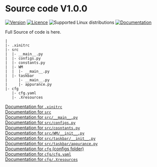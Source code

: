 # Source code **V1.0.0**


[![Version](https://img.shields.io/badge/version-V1.0.0-blue)](https://github.com/shafai-pouya/CLI-GUI/blob/main/docs/V1.0.0/README.md)
[![Licence](https://img.shields.io/github/license/shafai-pouya/CLI-GUI)](https://github.com/shafai-pouya/CLI-GUI/blob/main/LICENCE)
![Supported Linux distributions](https://img.shields.io/badge/Supported_Linux_distributions-Kali-blue)
[![Documentation](https://img.shields.io/badge/Documentation-8A2BE2)](https://github.com/shafai-pouya/CLI-GUI/blob/main/docs/V1.0.0/README.md)



Full Source of code is here.


```
|
|- .xinitrc
|- src
|  |- __main__.py
|  |- configs.py
|  |- constants.py
|  |- WM
|  |  |- __main__.py
|  |- taskbar
|     |- __main__.py
|     |- appurance.py
|- cfg
   |- cfg.yaml
   |- .Xresources
```

[Documentation for `.xinitrc`](https://github.com/shafai-pouya/CLI-GUI/blob/main/docs/V1.0.0/.xinitrc.md)<br>
[Documentation for `src`](https://github.com/shafai-pouya/CLI-GUI/blob/main/docs/V1.0.0/changing-the-source-code.md)<br>
[Documentation for `src/__main__.py`](https://github.com/shafai-pouya/CLI-GUI/blob/main/docs/V1.0.0/src-__main__.py.md)<br>
[Documentation for `src/configs.py`](https://github.com/shafai-pouya/CLI-GUI/blob/main/docs/V1.0.0/src-configs.py.md)<br>
[Documentation for `src/cosntants.py`](https://github.com/shafai-pouya/CLI-GUI/blob/main/docs/V1.0.0/src-cosntants.py.md)<br>
[Documentation for `src/WM/__init__.py`](https://github.com/shafai-pouya/CLI-GUI/blob/main/docs/V1.0.0/src-WM-__init__.py.md)<br>
[Documentation for `src/taskbar/__init__.py`](https://github.com/shafai-pouya/CLI-GUI/blob/main/docs/V1.0.0/src-taskbar-__init__.py.md)<br>
[Documentation for `src/taskbar/appurance.py`](https://github.com/shafai-pouya/CLI-GUI/blob/main/docs/V1.0.0/src-taskbar-appurance.py.md)<br>
[Documentation for `cfg` (configs folder)](https://github.com/shafai-pouya/CLI-GUI/blob/main/docs/V1.0.0/cfg.md)<br>
[Documentation for `cfg/cfg.yaml`](https://github.com/shafai-pouya/CLI-GUI/blob/main/docs/V1.0.0/cfg-cfg.yaml.md)<br>
[Documentation for `cfg/.Xresources`](https://github.com/shafai-pouya/CLI-GUI/blob/main/docs/V1.0.0/cfg-.Xresources.md)<br>